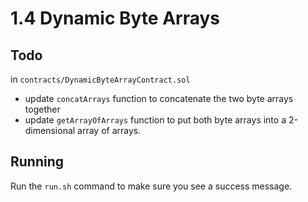 # 1.4 Dynamic Byte Arrays

## Todo

in `contracts/DynamicByteArrayContract.sol`
* update `concatArrays` function to concatenate the two byte arrays together
* update `getArrayOfArrays` function to put both byte arrays into a 2-dimensional array of arrays.

## Running
Run the `run.sh` command to make sure you see a success message.  

